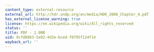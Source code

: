 ```yaml
---
content_type: external-resource
external_url: http://hdr.undp.org/en/media/HDR_2006_Chapter_4.pdf
has_external_license_warning: true
license: https://en.wikipedia.org/wiki/All_rights_reserved
status: ''
title: PDF - 1.6MB
uid: 9cfd8963-5e92-4d3e-bced-f0795f124f14
wayback_url: ''
---
```

